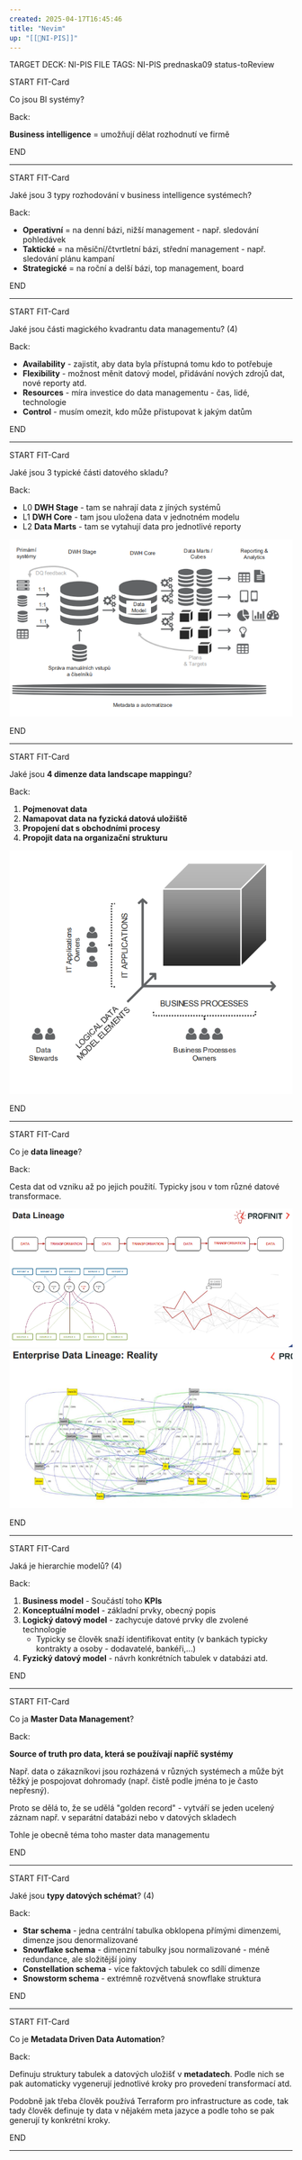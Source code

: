 ```yaml
---
created: 2025-04-17T16:45:46
title: "Nevim"
up: "[[📖NI-PIS]]"
---
```


TARGET DECK: NI-PIS
FILE TAGS: NI-PIS prednaska09 status-toReview


START
FIT-Card

Co jsou BI systémy?

Back:

**Business intelligence** = umožňují dělat rozhodnutí ve firmě
<!--ID: 1748444828752-->
END

---


START
FIT-Card

Jaké jsou 3 typy rozhodování v business intelligence systémech?

Back:

- **Operativní** = na denní bázi, nižší management - např. sledování pohledávek
- **Taktické** = na měsíční/čtvrtletní bázi, střední management - např. sledování plánu kampaní
- **Strategické** = na roční a delší bázi, top management, board
<!--ID: 1748444828766-->
END

---


START
FIT-Card

Jaké jsou části magického kvadrantu data managementu? (4)

Back:

- **Availability** - zajistit, aby data byla přístupná tomu kdo to potřebuje
- **Flexibility** - možnost měnit datový model, přidávání nových zdrojů dat, nové reporty atd.
- **Resources** - míra investice do data managementu - čas, lidé, technologie
- **Control** - musím omezit, kdo může přistupovat k jakým datům
<!--ID: 1746599651717-->
END

---


START
FIT-Card

Jaké jsou 3 typické části datového skladu?

Back:

- L0 **DWH Stage** - tam se nahrají data z jíných systémů
- L1 **DWH Core** - tam jsou uložena data v jednotném modelu
- L2 **Data Marts** - tam se vytahují data pro jednotlivé reporty

<!-- ImageStart -->
![](../../../Assets/Pasted%20image%2020250528164952.png)
<!-- ImageEnd -->
<!--ID: 1748444828768-->
END

---


START
FIT-Card

Jaké jsou **4 dimenze data landscape mappingu**?

Back:

1. **Pojmenovat data**
2. **Namapovat data na fyzická datová uložiště**
3. **Propojení dat s obchodními procesy**
4. **Propojit data na organizační strukturu**

<!-- ImageStart -->
![](../../../Assets/Pasted%20image%2020250528165043.png)
<!-- ImageEnd -->
<!--ID: 1746599651724-->
END

---


START
FIT-Card

Co je **data lineage**?

Back:

Cesta dat od vzniku až po jejich použití. Typicky jsou v tom různé datové transformace.

<!-- DetailInfoStart -->
![](../../../Assets/Pasted%20image%2020250528165155.png)
![](../../../Assets/Pasted%20image%2020250528165159.png)
<!-- DetailInfoEnd -->
<!--ID: 1746599651734-->
END

---


START
FIT-Card

Jaká je hierarchie modelů? (4)

Back:

1. **Business model** - Součástí toho **KPIs**
2. **Konceptuální model** - základní prvky, obecný popis
3. **Logický datový model** - zachycuje datové prvky dle zvolené technologie
	- Typicky se člověk snaží identifikovat entity (v bankách typicky kontrakty a osoby - dodavatelé, bankéři,...)
4. **Fyzický datový model** - návrh konkrétních tabulek v databázi atd. 
<!--ID: 1746599651741-->
END

---


START
FIT-Card

Co ja **Master Data Management**?

Back:

**Source of truth pro data, která se používají napříč systémy**

Např. data o zákazníkovi jsou rozházená v různých systémech a může být těžký je pospojovat dohromady (např. čistě podle jména to je často nepřesný).

Proto se dělá to, že se udělá "golden record" - vytváří se jeden ucelený záznam např. v separátní databázi nebo v datových skladech

Tohle je obecně téma toho master data managementu
<!--ID: 1746599651750-->
END

---


START
FIT-Card

Jaké jsou **typy datových schémat**? (4)

Back:

- **Star schema** - jedna centrální tabulka obklopena přímými dimenzemi, dimenze jsou denormalizované
- **Snowflake schema** - dimenzní tabulky jsou normalizované - méně redundance, ale složitější joiny
- **Constellation schema** - více faktových tabulek co sdílí dimenze
- **Snowstorm schema** - extrémně rozvětvená snowflake struktura
<!--ID: 1748444828771-->
END

---


START
FIT-Card

Co je **Metadata Driven Data Automation**?

Back:

Definuju struktury tabulek a datových uložišť v **metadatech**. Podle nich se pak automaticky vygenerují jednotlivé kroky pro provedení transformací atd.

Podobně jak třeba člověk používá Terraform pro infrastructure as code, tak tady člověk definuje ty data v nějakém meta jazyce a podle toho se pak generují ty konkrétní kroky.
<!--ID: 1748444828774-->
END

---
